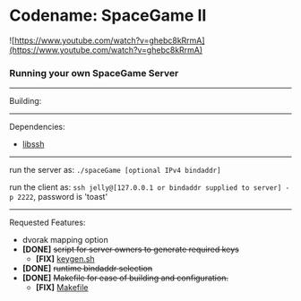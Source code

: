 # Codename: SpaceGame II

![https://www.youtube.com/watch?v=ghebc8kRrmA](https://www.youtube.com/watch?v=ghebc8kRrmA)


### Running your own SpaceGame Server

---

Building:


---

Dependencies:
- [libssh](https://www.libssh.org/)

---

run the server as: `./spaceGame [optional IPv4 bindaddr]`

run the client as: `ssh jelly@[127.0.0.1 or bindaddr supplied to server] -p 2222`, password is 'toast'

---

Requested Features:
- dvorak mapping option
- **[DONE]** ~~script for server owners to generate required keys~~
  - **[FIX]** [keygen.sh](keygen.sh)
- **[DONE]** ~~runtime bindaddr selection~~
- **[DONE]** ~~Makefile for ease of building and configuration.~~
  - **[FIX]** [Makefile](Makefile)
